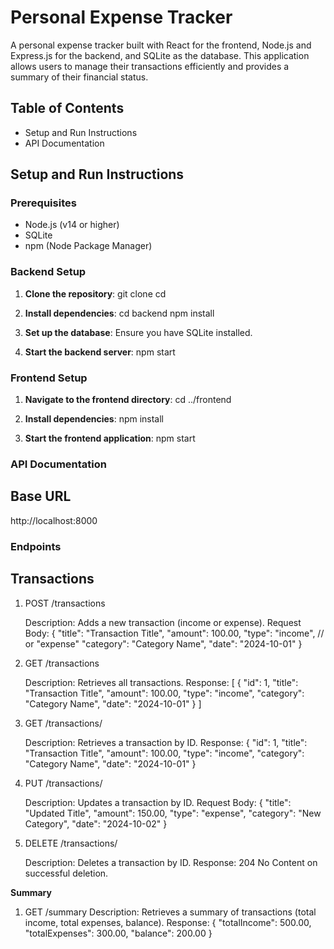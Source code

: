 # Personal Expense Tracker

A personal expense tracker built with React for the frontend, Node.js and Express.js for the backend, and SQLite as the database. This application allows users to manage their transactions efficiently and provides a summary of their financial status.

## Table of Contents

- Setup and Run Instructions
- API Documentation

## Setup and Run Instructions

### Prerequisites

- Node.js (v14 or higher)
- SQLite
- npm (Node Package Manager)

### Backend Setup

1. **Clone the repository**:
   git clone <repository-url>
   cd <repository-directory>

2. **Install dependencies**:
   cd backend
   npm install
   
3. **Set up the database**:
   Ensure you have SQLite installed.

4. **Start the backend server**:
   npm start

### Frontend Setup
1. **Navigate to the frontend directory**:
   cd ../frontend

2. **Install dependencies**:
   npm install

3. **Start the frontend application**:
   npm start

### API Documentation
## Base URL
   http://localhost:8000

### Endpoints
## Transactions
   1. POST /transactions
      
      Description: Adds a new transaction (income or expense).
      Request Body:
        {
          "title": "Transaction Title",
          "amount": 100.00,
          "type": "income", // or "expense"
          "category": "Category Name",
          "date": "2024-10-01"
        }

  3. GET /transactions
     
     Description: Retrieves all transactions.
     Response:
        [
          {
            "id": 1,
            "title": "Transaction Title",
            "amount": 100.00,
            "type": "income",
            "category": "Category Name",
            "date": "2024-10-01"
          }
        ]

  4. GET /transactions/
     
     Description: Retrieves a transaction by ID.
     Response:
      {
        "id": 1,
        "title": "Transaction Title",
        "amount": 100.00,
        "type": "income",
        "category": "Category Name",
        "date": "2024-10-01"
      }

 5. PUT /transactions/
    
    Description: Updates a transaction by ID.
    Request Body:
      {
        "title": "Updated Title",
        "amount": 150.00,
        "type": "expense",
        "category": "New Category",
        "date": "2024-10-02"
      }

6. DELETE /transactions/

    Description: Deletes a transaction by ID.
    Response: 204 No Content on successful deletion.

**Summary**
1. GET /summary
   Description: Retrieves a summary of transactions (total income, total expenses, balance).
   Response:
    {
      "totalIncome": 500.00,
      "totalExpenses": 300.00,
      "balance": 200.00
    }     
   
